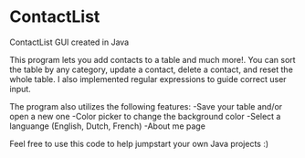 # ContactList
ContactList GUI created in Java

This program lets you add contacts to a table and much more!. You can sort the table by any category, update a contact, delete a contact, and reset the whole table. I also implemented regular expressions to guide correct user input.

The program also utilizes the following features:
-Save your table and/or open a new one
-Color picker to change the background color
-Select a languange (English, Dutch, French)
-About me page

Feel free to use this code to help jumpstart your own Java projects :)
